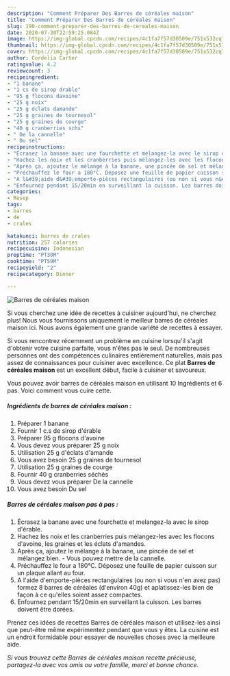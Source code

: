 ```yaml
---
description: "Comment Préparer Des Barres de céréales maison"
title: "Comment Préparer Des Barres de céréales maison"
slug: 190-comment-preparer-des-barres-de-cereales-maison
date: 2020-07-30T22:59:25.084Z
image: https://img-global.cpcdn.com/recipes/4c1fa7f57d30509e/751x532cq70/barres-de-cereales-maison-photo-principale-de-la-recette.jpg
thumbnail: https://img-global.cpcdn.com/recipes/4c1fa7f57d30509e/751x532cq70/barres-de-cereales-maison-photo-principale-de-la-recette.jpg
cover: https://img-global.cpcdn.com/recipes/4c1fa7f57d30509e/751x532cq70/barres-de-cereales-maison-photo-principale-de-la-recette.jpg
author: Cordelia Carter
ratingvalue: 4.2
reviewcount: 3
recipeingredient:
- "1 banane"
- "1 cs de sirop drable"
- "95 g flocons davoine"
- "25 g noix"
- "25 g dclats damande"
- "25 g graines de tournesol"
- "25 g graines de courge"
- "40 g cranberries schs"
- " De la cannelle"
- " Du sel"
recipeinstructions:
- "Écrasez la banane avec une fourchette et melangez-la avec le sirop d&#39;érable."
- "Hachez les noix et les cranberries puis mélangez-les avec les flocons d&#39;avoine, les graines et les éclats d&#39;amandes."
- "Après ça, ajoutez le mélange à la banane, une pincée de sel et mélangez bien. Vous pouvez mettre de la cannelle."
- "Préchauffez le four a 180°C. Déposez une feuille de papier cuisson sur un plaque allant au four."
- "A l&#39;aide d&#39;emporte-pièces rectangulaires (ou non si vous n&#39;en avez pas) formez 8 barres de céréales (d&#39;environ 40g) et aplatissez-les bien de façon à ce qu&#39;elles soient assez compactes."
- "Enfournez pendant 15/20min en surveillant la cuisson. Les barres doivent être dorées."
categories:
- Resep
tags:
- barres
- de
- crales

katakunci: barres de crales 
nutrition: 257 calories
recipecuisine: Indonesian
preptime: "PT30M"
cooktime: "PT59M"
recipeyield: "2"
recipecategory: Dinner

---
```



![Barres de céréales maison](https://img-global.cpcdn.com/recipes/4c1fa7f57d30509e/751x532cq70/barres-de-cereales-maison-photo-principale-de-la-recette.jpg)

Si vous cherchez une idée de recettes à cuisiner aujourd'hui, ne cherchez plus! Nous vous fournissons uniquement le meilleur barres de céréales maison ici. Nous avons également une grande variété de recettes à essayer.

Si vous rencontrez récemment un problème en cuisine lorsqu'il s'agit d'obtenir votre cuisine parfaite, vous n'êtes pas le seul. De nombreuses personnes ont des compétences culinaires entièrement naturelles, mais pas assez de connaissances pour cuisiner avec excellence. Ce plat <strong> Barres de céréales maison </strong> est un excellent début, facile à cuisiner et savoureux.

<!--inarticleads1-->

Vous pouvez avoir barres de céréales maison en utilisant 10 Ingrédients et 6 pas. Voici comment vous cuire cette.

##### Ingrédients de barres de céréales maison :

1. Préparer 1 banane
1. Fournir 1 c.s de sirop d&#39;érable
1. Préparer 95 g flocons d&#39;avoine
1. Vous devez vous préparer 25 g noix
1. Utilisation 25 g d&#39;éclats d&#39;amande
1. Vous avez besoin 25 g graines de tournesol
1. Utilisation 25 g graines de courge
1. Fournir 40 g cranberries séchés
1. Vous devez vous préparer  De la cannelle
1. Vous avez besoin  Du sel




<!--inarticleads2-->

##### Barres de céréales maison pas à pas :

1. Écrasez la banane avec une fourchette et melangez-la avec le sirop d&#39;érable.
1. Hachez les noix et les cranberries puis mélangez-les avec les flocons d&#39;avoine, les graines et les éclats d&#39;amandes.
1. Après ça, ajoutez le mélange à la banane, une pincée de sel et mélangez bien. - Vous pouvez mettre de la cannelle.
1. Préchauffez le four a 180°C. Déposez une feuille de papier cuisson sur un plaque allant au four.
1. A l&#39;aide d&#39;emporte-pièces rectangulaires (ou non si vous n&#39;en avez pas) formez 8 barres de céréales (d&#39;environ 40g) et aplatissez-les bien de façon à ce qu&#39;elles soient assez compactes.
1. Enfournez pendant 15/20min en surveillant la cuisson. Les barres doivent être dorées.




<!--inarticleads1-->

<p>
Prenez ces idées de recettes Barres de céréales maison et utilisez-les ainsi que peut-être même expérimentez pendant que vous y êtes. La cuisine est un endroit formidable pour essayer de nouvelles choses avec la meilleure aide.
</p>

<p>
<i>Si vous trouvez cette Barres de céréales maison recette précieuse, partagez-la avec vos amis ou votre famille, merci et bonne chance.</i>
</p>
